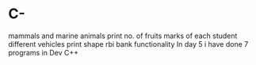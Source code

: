 # C-
mammals and marine animals
print no. of fruits
marks of each student
different vehicles
print shape
rbi
bank functionality
In day 5 i have done 7 programs in Dev C++
